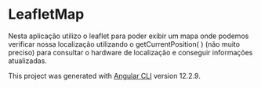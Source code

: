 # LeafletMap

Nesta aplicação utilizo o leaflet para poder exibir um mapa onde podemos verificar nossa localização utilizando o getCurrentPosition( ) (não muito preciso) para consultar o hardware de localização e conseguir informações atualizadas.


This project was generated with [Angular CLI](https://github.com/angular/angular-cli) version 12.2.9.
